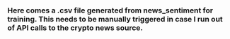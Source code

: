 ### Here comes a .csv file generated from news_sentiment for training. This needs to be manually triggered in case I run out of API calls to the crypto news source.